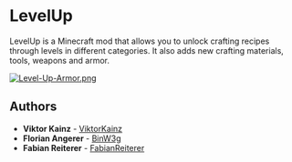 # LevelUp
LevelUp is a Minecraft mod that allows you to unlock crafting recipes through levels in different categories.
It also adds new crafting materials, tools, weapons and armor.

[![Level-Up-Armor.png](https://i.postimg.cc/kGcncmkK/Level-Up-Armor.png)](https://postimg.cc/Mfn26hZp)

## Authors
- **Viktor Kainz** - [ViktorKainz](https://github.com/ViktorKainz)
- **Florian Angerer** - [BinW3g](https://github.com/BinW3g)
- **Fabian Reiterer** - [FabianReiterer](https://github.com/FabianReiterer)
